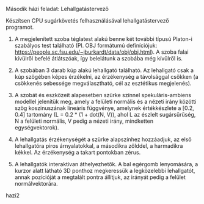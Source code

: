 Második házi feladat: Lehallgatástervező

Készítsen CPU sugárkövetés felhasználásával lehallgatástervező programot.

1. A megjelenített szoba téglatest alakú benne két további típusú Platon-i szabályos test található (Pl. OBJ formátumú definíciójuk: https://people.sc.fsu.edu/~jburkardt/data/obj/obj.html). A szoba falai kívülről befelé átlátszóak, így belelátunk a szobába még kívülről is.

2. A szobában 3 darab kúp alakú lehallgató található. Az lehallgató csak a kúp szögében képes érzékelni, az érzékenység a távolsággal csökken (a csökkenés sebessége megválasztható, cél az esztétikus megjelenés).

3. A szobát és eszközeit alapesetben szürke színnel spekuláris-ambiens modellel jelenítük meg, amely a felületi normális és a nézeti irány közötti szög koszinuszának lineáris függvénye, amelynek értékkészlete a [0.2, 0.4] tartomány (L = 0.2 * (1 + dot(N, V)), ahol L az észlelt sugársűrűség, N a felületi normális, V pedig a nézeti irány, mindketten egységvektorok).

4. A lehallgatás érzékenységét a szürke alapszínhez hozzáadjuk, az első lehallgatóra piros árnyalatokkal, a másodikra zölddel, a harmadikra kékkel. Az érzékenység a takart pontokban zérus.

5. A lehallgatók interaktívan áthelyezhetők. A bal egérgomb lenyomására, a kurzor alatt látható 3D ponthoz megkeressük a legközelebbi lehallgatót, annak pozícióját a megtalált pontra állítjuk, az irányát pedig a felület normálvektorára.

hazi2
